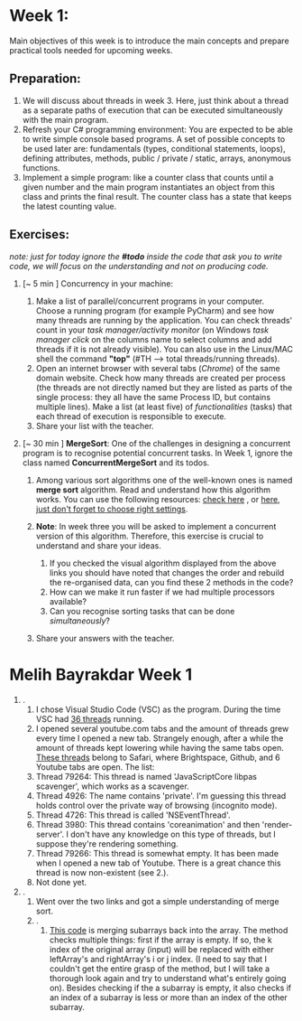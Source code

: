 # Week 1:

Main objectives of this week is to introduce the main concepts and prepare practical tools needed for upcoming weeks.

## Preparation:

1.  We will discuss about threads in week 3. Here, just think about a thread as a separate paths of execution that can be executed simultaneously with the main program.
2.  Refresh your C# programming environment: You are expected to be able to write simple console based programs. A set of possible concepts to be used later are: fundamentals (types, conditional statements, loops), defining attributes, methods, public / private / static, arrays, anonymous functions.
3.  Implement a simple program: like a counter class that counts until a given number and the main program instantiates an object from this class and prints the final result. The counter class has a state that keeps the latest counting value.

## Exercises:

_note: just for today ignore the **#todo** inside the code that ask you to write code, we will focus on the understanding and not on producing code._

1. [~ 5 min ] Concurrency in your machine:
   1. Make a list of parallel/concurrent programs in your computer. Choose a running program (for example PyCharm) and see how many threads are running by the application. You can check threads' count in your _task manager/activity monitor_ (on Windows _task manager click_ on the columns name to select columns and add threads if it is not already visible). You can also use in the Linux/MAC shell the command **"top"** (#TH --> total threads/running threads).
   2. Open an internet browser with several tabs (_Chrome_) of the same domain website. Check how many threads are created per process (the threads are not directly named but they are listed as parts of the single process: they all have the same Process ID, but contains multiple lines). Make a list (at least five) of _functionalities_ (tasks) that each thread of execution is responsible to execute.
   3. Share your list with the teacher.
2. [~ 30 min ] **MergeSort**: One of the challenges in designing a concurrent program is to recognise potential concurrent tasks.
   In Week 1, ignore the class named **ConcurrentMergeSort** and its todos.

   1. Among various sort algorithms one of the well-known ones is named **merge sort** algorithm. Read and understand how this algorithm works. You can use the following resources: [check here](https://www.hackerearth.com/practice/algorithms/sorting/merge-sort/visualize/) , or [here, just don't forget to choose right settings](https://visualgo.net/bn/sorting?slide=1).
   2. **Note**: In week three you will be asked to implement a concurrent version of this algorithm. Therefore, this exercise is crucial to understand and share your ideas.

      1. If you checked the visual algorithm displayed from the above links you should have noted that changes the order and rebuild the re-organised data, can you find these 2 methods in the code?
      2. How can we make it run faster if we had multiple processors available?
      3. Can you recognise sorting tasks that can be done _simultaneously_?

   3. Share your answers with the teacher.

# Melih Bayrakdar Week 1

1. .
   1.  I chose Visual Studio Code (VSC) as the program. During the time VSC had [36 threads](vscThreads.png) running.
   2.  I opened several youtube.com tabs and the amount of threads grew every time I opened a new tab. Strangely enough, after a while the amount of threads kept lowering while having the same tabs open. [These threads](safariThreads.png) belong to Safari, where Brightspace, Github, and 6 Youtube tabs are open.
    The list:
      1.  Thread 79264: This thread is named 'JavaScriptCore libpas scavenger', which works as a scavenger.
      2.  Thread 4926: The name contains 'private'. I'm guessing this thread holds control over the private way of browsing (incognito mode).
      3.  Thread 4726: This thread is called 'NSEventThread'.
      4.  Thread 3980: This thread contains 'coreanimation' and then 'render-server'. I don't have any knowledge on this type of threads, but I suppose they're rendering something.
      5.  Thread 79266: This thread is somewhat empty. It has been made when I opened a new tab of Youtube. There is a great chance this thread is now non-existent (see 2.).
   3.	Not done yet.
2. . 
	1.	Went over the two links and got a simple understanding of merge sort.
	2.  .
		1.	[This code](merge.png) is merging subarrays back into the array. The method checks multiple things: first if the array is empty. If so, the k index of the original array (input) will be replaced with either leftArray's and rightArray's i or j index. (I need to say that I couldn't get the entire grasp of the method, but I will take a thorough look again and try to understand what's entirely going on). Besides checking if the a subarray is empty, it also checks if an index of a subarray is less or more than an index of the other subarray.
